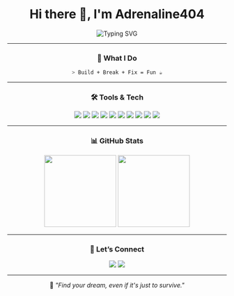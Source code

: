 <!-- Profile README -->

<div align="center">

# Hi there 👋, I'm **Adrenaline404**

<img src="https://readme-typing-svg.herokuapp.com?font=Fira+Code&weight=600&size=22&duration=3000&pause=800&color=00FFFF&center=true&vCenter=true&width=600&lines=🚀+Android+Development;🧪+Testing+for+Experimental+Needs;☕+Coffee+is+My+Fuel;⚡+Always+Learning+New+Things" alt="Typing SVG" />

---

### 🧠 What I Do
```bash
> Build + Break + Fix = Fun ☕
```

---

### 🛠 Tools & Tech
<p align="center">
  <img src="https://img.shields.io/badge/Shell-black?style=for-the-badge&logo=gnu-bash&logoColor=white"/>
  <img src="https://img.shields.io/badge/Bash-121011?style=for-the-badge&logo=gnu-bash&logoColor=white"/>
  <img src="https://img.shields.io/badge/Magisk-green?style=for-the-badge&logo=android&logoColor=white"/>
  <img src="https://img.shields.io/badge/Systemless-0078D6?style=for-the-badge&logo=linux&logoColor=white"/>
  <img src="https://img.shields.io/badge/Rust-b7410e?style=for-the-badge&logo=rust&logoColor=white"/>
  <img src="https://img.shields.io/badge/Experimental-orange?style=for-the-badge&logo=flask&logoColor=white"/>
  <img src="https://img.shields.io/badge/Linux-grey?style=for-the-badge&logo=linux&logoColor=white"/>
  <img src="https://img.shields.io/badge/Termux-000000?style=for-the-badge&logo=android&logoColor=white"/>
  <img src="https://img.shields.io/badge/Android-3DDC84?style=for-the-badge&logo=android&logoColor=white"/>
  <img src="https://img.shields.io/badge/Tweaks-blueviolet?style=for-the-badge&logo=tools&logoColor=white"/>
</p>

---

### 📊 GitHub Stats
<p align="center">
  <img src="https://github-readme-stats.vercel.app/api?username=Adrenaline404&show_icons=true&theme=radical" height="165"/>
  <img src="https://github-readme-stats.vercel.app/api/top-langs/?username=Adrenaline404&layout=compact&theme=radical" height="165"/>
</p>

---

### 🤝 Let’s Connect
<p align="center">
  <a href="https://t.me/adrenaline_404"><img src="https://img.shields.io/badge/Telegram-2CA5E0?style=for-the-badge&logo=telegram&logoColor=white"/></a>
  <a href="https://instagram.com/shfwn_31"><img src="https://img.shields.io/badge/Instagram-E4405F?style=for-the-badge&logo=instagram&logoColor=white"/></a>
</p>

---

👾 *"Find your dream, even if it's just to survive."*

</div>

